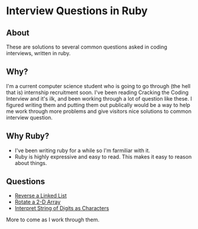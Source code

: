 # Interview Questions in Ruby

## About
These are solutions to several common questions asked in coding interviews, written in ruby.

## Why?
I'm a current computer science student who is going to go through (the hell that is) internship recruitment soon. I've been reading Cracking the Coding Interview and it's ilk, and been working through a lot of question like these. I figured writing them and putting them out publically would be a way to help me work through more problems and give visitors nice solutions to common interview question.

## Why Ruby?
  - I've been writing ruby for a while so I'm farmiliar with it.
  - Ruby is highly expressive and easy to read. This makes it easy to reason about things.

## Questions
- [Reverse a Linked List](http://www.programmerinterview.com/index.php/data-structures/reverse-a-linked-list/)
- [Rotate a 2-D Array](http://blogs.msdn.com/b/oldnewthing/archive/2008/09/02/8918130.aspx)
- [Interpret String of Digits as Characters](http://www.geeksforgeeks.org/find-all-possible-interpretations/)

More to come as I work through them.

